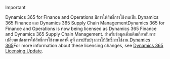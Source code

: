 > [!IMPORTANT]
> <span data-ttu-id="12cf2-101">Dynamics 365 for Finance and Operations มีการให้สิทธิ์การใช้งานเป็น Dynamics 365 Finance และ Dynamics 365 Supply Chain Management</span><span class="sxs-lookup"><span data-stu-id="12cf2-101">Dynamics 365 for Finance and Operations is now being licensed as Dynamics 365 Finance and Dynamics 365 Supply Chain Management.</span></span> <span data-ttu-id="12cf2-102">สำหรับข้อมูลเพิ่มเติมเกี่ยวกับการเปลี่ยนแปลงการให้สิทธิ์การใช้งานเหล่านี้ ดูที่ [การปรับปรุงการให้สิทธิ์การใช้งาน Dynamics 365](https://docs.microsoft.com/dynamics365/licensing/update)</span><span class="sxs-lookup"><span data-stu-id="12cf2-102">For more information about these licensing changes, see [Dynamics 365 Licensing Update](https://docs.microsoft.com/dynamics365/licensing/update).</span></span>
